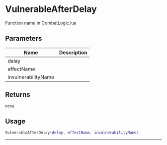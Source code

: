 # VulnerableAfterDelay

Function name in CombatLogic.lua

## Parameters

| Name                | Description |
| ------------------- | ----------- |
| delay               |             |
| effectName          |             |
| invulnerabilityName |             |

## Returns

`none`

## Usage

```lua
VulnerableAfterDelay(delay, effectName, invulnerabilityName)
```

---
